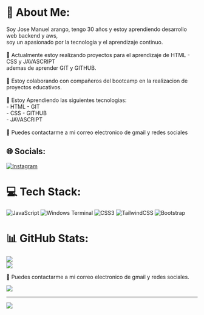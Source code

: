 # 💫 About Me:
   Soy Jose Manuel arango, tengo 30 años y estoy aprendiendo desarrollo web backend y aws, <br>   soy un apasionado por la tecnologia y el aprendizaje continuo. <br><br>🔭 Actualmente estoy realizando proyectos para el aprendizaje de HTML - CSS y JAVASCRIPT<br>     ademas de aprender GIT y GITHUB. <br> <br>👯 Estoy colaborando con compañeros del bootcamp en la realizacion de proyectos educativos.<br><br>🌱 Estoy Aprendiendo las siguientes tecnologias: <br>     - HTML                   - GIT <br>     - CSS                      - GITHUB<br>     - JAVASCRIPT<br><br>💬  Puedes contactarme a mi correo electronico de gmail y redes sociales <br>


## 🌐 Socials:
[![Instagram](https://img.shields.io/badge/Instagram-%23E4405F.svg?logo=Instagram&logoColor=white)](https://instagram.com/@bboy.spes) 

# 💻 Tech Stack:
![JavaScript](https://img.shields.io/badge/javascript-%23323330.svg?style=for-the-badge&logo=javascript&logoColor=%23F7DF1E) ![Windows Terminal](https://img.shields.io/badge/Windows%20Terminal-%234D4D4D.svg?style=for-the-badge&logo=windows-terminal&logoColor=white) ![CSS3](https://img.shields.io/badge/css3-%231572B6.svg?style=for-the-badge&logo=css3&logoColor=white) ![TailwindCSS](https://img.shields.io/badge/tailwindcss-%2338B2AC.svg?style=for-the-badge&logo=tailwind-css&logoColor=white) ![Bootstrap](https://img.shields.io/badge/bootstrap-%238511FA.svg?style=for-the-badge&logo=bootstrap&logoColor=white)
# 📊 GitHub Stats:
![](https://github-readme-stats.vercel.app/api?username=jose30-back&theme=dark&hide_border=false&include_all_commits=false&count_private=false)<br/>
![](https://github-readme-streak-stats.herokuapp.com/?user=jose30-back&theme=dark&hide_border=false)<br/>

💬  Puedes contactarme a mi correo electronico de gmail y redes sociales.

![](https://github-readme-stats.vercel.app/api/top-langs/?username=jose30-back&theme=dark&hide_border=false&include_all_commits=false&count_private=false&layout=compact)

---
[![](https://visitcount.itsvg.in/api?id=jose30-back&icon=0&color=0)](https://visitcount.itsvg.in)

<!-- Proudly created with GPRM ( https://gprm.itsvg.in ) -->

